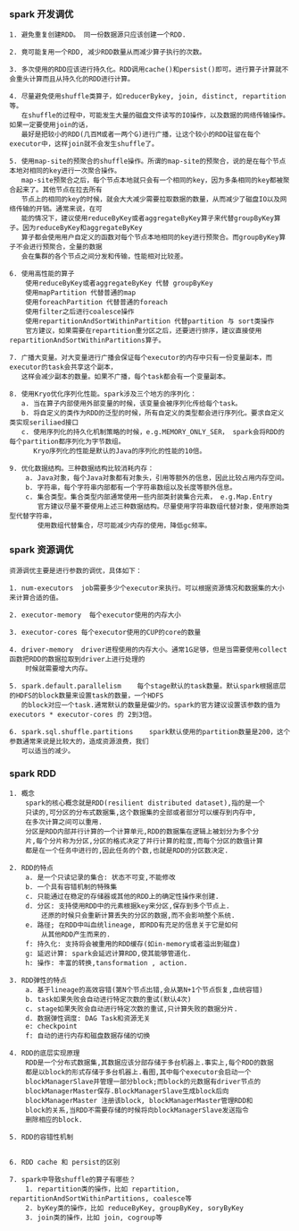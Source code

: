 ### spark 开发调优
    1. 避免重复创建RDD。 同一份数据源只应该创建一个RDD.
    
    2. 竟可能复用一个RDD, 减少RDD数量从而减少算子执行的次数。
    
    3. 多次使用的RDD应该进行持久化。RDD调用cache()和persist()即可。进行算子计算就不会重头计算而且从持久化的RDD进行计算。
    
    4. 尽量避免使用shuffle类算子，如reducerBykey, join, distinct, repartition等。
       在shuffle的过程中，可能发生大量的磁盘文件读写的IO操作，以及数据的网络传输操作。如果一定要使用join的话，
       最好是把较小的RDD(几百M或者一两个G)进行广播，让这个较小的RDD驻留在每个executor中，这样join就不会发生shuffle了。
    
    5. 使用map-site的预聚合的shuffle操作。所谓的map-site的预聚合，说的是在每个节点本地对相同的key进行一次聚合操作。
       map-site预聚合之后，每个节点本地就只会有一个相同的key，因为多条相同的key都被聚合起来了。其他节点在拉去所有
       节点上的相同的key的时候，就会大大减少需要拉取数据的数量，从而减少了磁盘IO以及网络传输的开销。通常来说，在可
       能的情况下，建议使用reduceByKey或者aggregateByKey算子来代替groupByKey算子。因为reduceByKey和aggregateByKey
       算子都会使用用户自定义的函数对每个节点本地相同的key进行预聚合。而groupByKey算子不会进行预聚合，全量的数据
       会在集群的各个节点之间分发和传输，性能相对比较差。
       
    6. 使用高性能的算子
        使用reduceByKey或者aggregateByKey 代替 groupByKey
        使用mapPartition 代替普通的map
        使用foreachPartition 代替普通的foreach
        使用filter之后进行coalesce操作
        使用repartitionAndSortWithinPartition 代替partition 与 sort类操作
        官方建议，如果需要在repartition重分区之后，还要进行排序，建议直接使用repartitionAndSortWithinPartitions算子。
        
    7. 广播大变量。对大变量进行广播会保证每个executor的内存中只有一份变量副本，而executor的task会共享这个副本，
       这样会减少副本的数量。如果不广播，每个task都会有一个变量副本。
       
    8. 使用Kryo优化序列化性能。spark涉及三个地方的序列化：
       a. 当在算子内部使用外部变量的时候，该变量会被序列化传给每个task。
       b. 将自定义的类作为RDD的泛型的时候，所有自定义的类型都会进行序列化。要求自定义类实现seriliaed接口
       c. 使用序列化的持久化机制策略的时候，e.g.MEMORY_ONLY_SER， spark会将RDD的每个partition都序列化为字节数组。
          Kryo序列化的性能是默认的Java的序列化的性能的10倍。
          
    9. 优化数据结构。三种数据结构比较消耗内存：
        a. Java对象，每个Java对象都有对象头，引用等额外的信息，因此比较占用内存空间。
        b. 字符串，每个字符串内部都有一个字符串数组以及长度等额外信息。
        c. 集合类型。集合类型内部通常使用一些内部类封装集合元素， e.g.Map.Entry
           官方建议尽量不要使用上述三种数据结构。尽量使用字符串数组代替对象，使用原始类型代替字符串，
           使用数组代替集合，尽可能减少内存的使用，降低gc频率。
           
### spark 资源调优  
    资源调优主要是进行参数的调优，具体如下：
    
    1. num-executors  job需要多少个executor来执行。可以根据资源情况和数据集的大小来计算合适的值。
    
    2. executor-memory  每个executor使用的内存大小
    
    3. executor-cores 每个executor使用的CUP的core的数量
    
    4. driver-memory  driver进程使用的内存大小。通常1G足够，但是当需要使用collect函数把RDD的数据拉取到driver上进行处理的
        时候就需要增大内存。
        
    5. spark.default.parallelism    每个stage默认的task数量。默认spark根据底层的HDFS的block数量来设置task的数量，一个HDFS
       的block对应一个task.通常默认的数量是偏少的。spark的官方建议设置该参数的值为executors * executor-cores 的 2到3倍。
      
    6. spark.sql.shuffle.partitions    spark默认使用的partition数量是200，这个参数通常来说是比较大的，造成资源浪费，我们
       可以适当的减少。
       
       
### spark RDD
    1. 概念  
        spark的核心概念就是RDD(resilient distributed dataset),指的是一个
        只读的,可分区的分布式数据集,这个数据集的全部或者部分可以缓存到内存中,
        在多次计算之间可以重用.  
        分区是RDD内部并行计算的一个计算单元,RDD的数据集在逻辑上被划分为多个分
        片,每个分片称为分区,分区的格式决定了并行计算的粒度,而每个分区的数值计算
        都是在一个任务中进行的,因此任务的个数,也就是RDD的分区数决定. 
  
    2. RDD的特点
        a. 是一个只读记录的集合: 状态不可变,不能修改  
        b. 一个具有容错机制的特殊集  
        c. 只能通过在稳定的存储器或其他的RDD上的确定性操作来创建.
        d. 分区: 支持使用RDD中的元素根据key来分区,保存到多个节点上.
            还原的时候只会重新计算丢失的分区的数据,而不会影响整个系统.  
        e. 路径; 在RDD中叫血统lineage, 即RDD有充足的信息关于它是如何
            从其他RDD产生而来的.
        f: 持久化: 支持将会被重用的RDD缓存(如in-memory或者溢出到磁盘)
        g: 延迟计算: spark会延迟计算RDD,使其能够管道化.
        h: 操作: 丰富的转换,tansformation , action.
        
    3. RDD弹性的特点
        a. 基于lineage的高效容错(第N个节点出错,会从第N+1个节点恢复,血统容错)
        b. task如果失败会自动进行特定次数的重试(默认4次)
        c. stage如果失败会自动进行特定次数的重试,只计算失败的数据分片.
        d. 数据弹性调度: DAG Task和资源无关
        e: checkpoint
        f: 自动的进行内存和磁盘数据存储的切换
        
    4. RDD的底层实现原理
        RDD是一个分布式数据集,其数据应该分部存储于多台机器上.事实上,每个RDD的数据
        都是以block的形式存储于多台机器上.看图,其中每个executor会启动一个
        blockManagerSlave并管理一部分block;而block的元数据有driver节点的
        blockManagerMaster保存.BlockManagerSlave生成block后向
        blockManagerMaster 注册该block, blockManagerMaster管理RDD和
        block的关系,当RDD不需要存储的时候将向blockManagerSlave发送指令
        删除相应的block.
    
    5. RDD的容错性机制
        
    
    6. RDD cache 和 persist的区别
        
    7. spark中导致shuffle的算子有哪些？
        1. repartition类的操作，比如 repartition, repartitionAndSortWithinPartitions, coalesce等
        2. byKey类的操作，比如 reduceByKey, groupByKey, soryByKey
        3. join类的操作，比如 join, cogroup等
    
